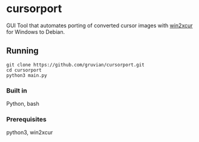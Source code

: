 # cursorport
GUI Tool that automates porting of converted cursor images with [win2xcur](https://github.com/quantum5/win2xcur) for Windows to Debian. 
## Running

```shell
git clone https://github.com/gruvian/cursorport.git
cd cursorport
python3 main.py
```

### Built in
Python, bash

### Prerequisites
python3, win2xcur


